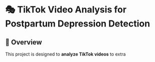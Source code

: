 # 🎭 TikTok Video Analysis for Postpartum Depression Detection

## 📌 Overview
This project is designed to **analyze TikTok videos** to extra
